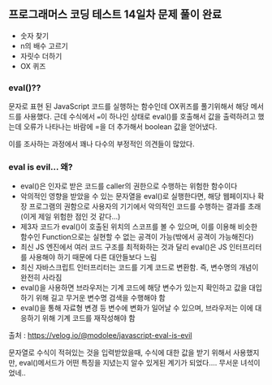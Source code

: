 ## 프로그래머스 코딩 테스트 14일차 문제 풀이 완료

- 숫자 찾기
- n의 배수 고르기
- 자릿수 더하기
- OX 퀴즈

### eval()?? 
문자로 표현 된 JavaScript 코드를 실행하는 함수인데 OX퀴즈를 풀기위해서 해당 메서드를 사용했다.
근데 수식에서 `=`이 하나인 상태로 eval()를 호출해서 값을 출력하려고 했는데 오류가 나타나는 바람에 =을 더 추가해서 boolean 값을 얻어냈다.

이를 조사하는 과정에서 꽤나 다수의 부정적인 의견들이 많았다.
### eval is evil... 왜?

- eval()은 인자로 받은 코드를 caller의 권한으로 수행하는 위험한 함수이다
- 악의적인 영향을 받았을 수 있는 문자열을 eval()로 실행한다면, 해당 웹페이지나 확장 프로그램의 권함으로 사용자의 기기에서 악의적인 코드를 수행하는 결과를 초래 (이게 제일 위험한 점인 것 같다...)
- 제3자 코드가 eval()이 호출된 위치의 스코프를 볼 수 있으며, 이를 이용해 비슷한 함수인 Function으로는 실현할 수 없는 공격이 가능(밖에서 공격이 가능해진다)
- 최신 JS 엔진에서 여러 코드 구조를 최적화하는 것과 달리 eval()은 JS 인터프리터를 사용해야 하기 때문에 다른 대안들보다 느림
- 최신 자바스크립트 인터프리터는 코드를 기계 코드로 변환함. 즉, 변수명의 개념이 완전히 사라짐
- eval()을 사용하면 브라우저는 기계 코드에 해당 변수가 있는지 확인하고 값을 대입하기 위해 길고 무거운 변수명 검색을 수행해야 함
- eval()을 통해 자료형 변경 등 변수에 변화가 일어날 수 있으며, 브라우저는 이에 대응하기 위해 기계 코드를 재작성해야 함

출처 : https://velog.io/@modolee/javascript-eval-is-evil

문자열로 수식이 적혀있는 것을 입력받았을때, 수식에 대한 값을 받기 위해서 사용했지만, eval()메서드가 어떤 특징을 지녔는지 알수 있게된 계기가 되었다.... 무서운 녀석이었네.. 

